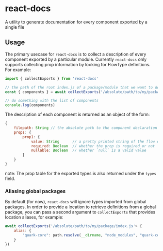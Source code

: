 # react-docs
A utility to generate documentation for every component exported by a single file

## Usage

The primary usecase for `react-docs` is to collect a description of every component
exported by a particular module. Currently `react-docs` only supports collecting prop 
information by looking for FlowType definitions. For example:

```javascript
import { collectExports } from 'react-docs'

// the path of the root index.js of a package/module that we want to document
const { components } = await collectExports('/absolute/path/to/my/package/index.js')

// do something with the list of components
console.log(components)
```

The description of each component is returned as an object of the form:
```javascript
{
    filepath: String // the absolute path to the component declaration
    props: {
        prop1: {
            value: String      // a pretty printed string of the flow definition
            required: Boolean  // whether the prop is required or not
            nullable: Boolean  // whether `null` is a valid value
        }
    }
}
```

note: The prop table for the exported types is also returned under the `types` field.


### Aliasing global packages

By default (for now), `react-docs` will ignore types imported from global packages. In order to provide 
a location to retrieve definitions from a global package, you can pass a second argument to `collectExports`
that provides location aliases, for example:

```javascript
await collectExports('/absolute/path/to/my/package/index.js'> {
    alias: {
        "quark-core": path.resolve(__dirname, "node_modules", "quark-core", "src", "index.js")
    }
})
```
